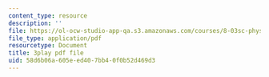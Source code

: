 ```yaml
---
content_type: resource
description: ''
file: https://ol-ocw-studio-app-qa.s3.amazonaws.com/courses/8-03sc-physics-iii-vibrations-and-waves-fall-2016/58d6b06a605eed407bb40f0b52d469d3_FCFpaKcpuXQ.pdf
file_type: application/pdf
resourcetype: Document
title: 3play pdf file
uid: 58d6b06a-605e-ed40-7bb4-0f0b52d469d3
---
```


